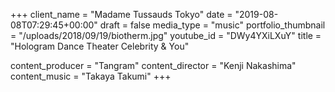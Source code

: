 +++
client_name = "Madame Tussauds Tokyo"
date = "2019-08-08T07:29:45+00:00"
draft = false
media_type = "music"
portfolio_thumbnail = "/uploads/2018/09/19/biotherm.jpg"
youtube_id = "DWy4YXiLXuY"
title = "Hologram Dance Theater Celebrity & You"

content_producer = "Tangram"
content_director = "Kenji Nakashima"
content_music = "Takaya Takumi"
+++
